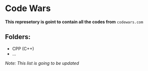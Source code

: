 # Code Wars

__This represetory is goint to contain all the codes from__ `codewars.com`

## Folders:
- CPP (C++)
- ...

_Note: This list is going to be updated_
